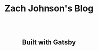 <h1 align="center">
  Zach Johnson's Blog
</h1>

<br>
<br>

<h2 align="center">
  Built with Gatsby
</h2>
